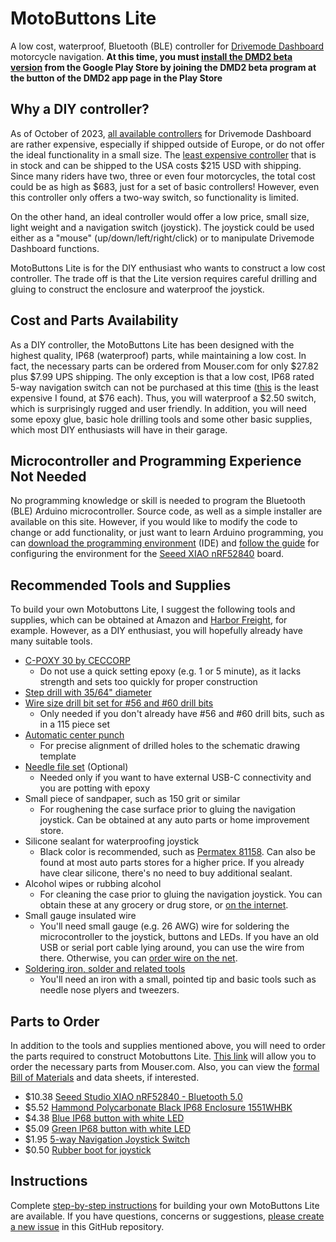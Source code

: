 # MotoButtons Lite
A low cost, waterproof, Bluetooth (BLE) controller for [Drivemode Dashboard](https://www.drivemodedashboard.com/) motorcycle navigation.
**At this time, you must [install the DMD2 beta version](https://youtu.be/bJglvH23oGI?feature=shared&t=128) from the Google Play Store by joining the DMD2 beta program at the button of the DMD2 app page in the Play Store**

## Why a DIY controller?
As of October of 2023, [all available controllers](https://www.drivemodedashboard.com/certified-remote-controllers/) for Drivemode Dashboard are rather expensive, especially if shipped outside of Europe, or do not offer the ideal functionality in a small size. The [least expensive controller](https://www.thorkracing.com/produto/arn-remote-pro/) that is in stock and can be shipped to the USA costs $215 USD with shipping. Since many riders have two, three or even four motorcycles, the total cost could be as high as $683, just for a set of basic controllers! However, even this controller only offers a two-way switch, so functionality is limited. 

On the other hand, an ideal controller would offer a low price, small size, light weight and a navigation switch (joystick). The joystick could be used either as a "mouse" (up/down/left/right/click) or to manipulate Drivemode Dashboard functions. 

MotoButtons Lite is for the DIY enthusiast who wants to construct a low cost controller. The trade off is that the Lite version requires careful drilling and gluing to construct the enclosure and waterproof the joystick.

## Cost and Parts Availability
As a DIY controller, the MotoButtons Lite has been designed with the highest quality, IP68 (waterproof) parts, while maintaining a low cost. In fact, the necessary parts can be ordered from Mouser.com for only $27.82 plus $7.99 UPS shipping. The only exception is that a low cost, IP68 rated 5-way navigation switch can not be purchased at this time ([this](https://www.digikey.com/en/products/detail/ruffy-controls-inc/HS1-6/17868372) is the least expensive I found, at $76 each). Thus, you will waterproof a $2.50 switch, which is surprisingly rugged and user friendly. In addition, you will need some epoxy glue, basic hole drilling tools and some other basic supplies, which most DIY enthusiasts will have in their garage.

## Microcontroller and Programming Experience Not Needed
No programming knowledge or skill is needed to program the Bluetooth (BLE) Arduino microcontroller. Source code, as well as a simple installer are available on this site. However, if you would like to modify the code to change or add functionality, or just want to learn Arduino programming, you can [download the programming environment](https://www.arduino.cc/en/software) (IDE) and [follow the guide](https://wiki.seeedstudio.com/XIAO_BLE/) for configuring the environment for the [Seeed XIAO nRF52840](https://www.seeedstudio.com/Seeed-XIAO-BLE-nRF52840-p-5201.html) board.

## Recommended Tools and Supplies
To build your own Motobuttons Lite, I suggest the following tools and supplies, which can be obtained at Amazon and [Harbor Freight](https://www.harborfreight.com/), for example. However, as a DIY enthusiast, you will hopefully already have many suitable tools.

- [C-POXY 30 by CECCORP](https://www.amazon.com/CECCORP-C-Poxy-30/dp/B0918TGK53)
  - Do not use a quick setting epoxy (e.g. 1 or 5 minute), as it lacks strength and sets too quickly for proper construction
- [Step drill with 35/64" diameter](https://www.harborfreight.com/2-piece-titanium-nitride-coated-high-speed-steel-step-drills-96275.html)
- [Wire size drill bit set for #56 and #60 drill bits](https://www.amazon.com/Drill-Speed-Steel-Numbered-Metal/dp/B07SW836NQ/ref=sr_1_9?crid=2E4TQN5R710MU)
  - Only needed if you don't already have #56 and #60 drill bits, such as in a 115 piece set
- [Automatic center punch](https://www.harborfreight.com/spring-loaded-center-punch-621.html)
  - For precise alignment of drilled holes to the schematic drawing template
- [Needle file set](https://www.harborfreight.com/needle-file-set-12-piece-56743.html) (Optional)
  - Needed only if you want to have external USB-C connectivity and you are potting with epoxy
- Small piece of sandpaper, such as 150 grit or similar
  - For roughening the case surface prior to gluing the navigation joystick. Can be obtained at any auto parts or home improvement store.
- Silicone sealant for waterproofing joystick
  - Black color is recommended, such as [Permatex 81158](https://www.amazon.com/Permatex-81158-Silicone-Adhesive-Sealant/dp/B000AL6WLA). Can also be found at most auto parts stores for a higher price. If you already have clear silicone, there's no need to buy additional sealant.
- Alcohol wipes or rubbing alcohol
  - For cleaning the case prior to gluing the navigation joystick. You can obtain these at any grocery or drug store, or [on the internet](https://www.amazon.com/Curad-Alcohol-Prep-Thick-Swabs/dp/B00KOSP454).
- Small gauge insulated wire
  - You'll need small gauge (e.g. 26 AWG) wire for soldering the microcontroller to the joystick, buttons and LEDs. If you have an old USB or serial port cable lying around, you can use the wire from there. Otherwise, you can [order wire on the net](https://www.amazon.com/Fermerry-Stranded-Colors-Flexible-electrical/dp/B089CZFDX2).
- [Soldering iron, solder and related tools](https://www.amazon.com/Soldering-Kit-Temperature-Desoldering-Electronics/dp/B07GTGGLXN)
  - You'll need an iron with a small, pointed tip and basic tools such as needle nose plyers and tweezers.

## Parts to Order
In addition to the tools and supplies mentioned above, you will need to order the parts required to construct Motobuttons Lite. [This link](https://www.mouser.com/ProjectManager/ProjectDetail.aspx?AccessID=e90304f243) will allow you to order the necessary parts from Mouser.com. Also, you can view the [formal Bill of Materials](https://github.com/joncox123/MotoButtons/tree/main/Parts) and data sheets, if interested.
-	$10.38 [Seeed Studio XIAO nRF52840 - Bluetooth 5.0](https://www.mouser.com/ProductDetail/713-102010448)
-	$5.52 [Hammond Polycarbonate Black IP68 Enclosure 1551WHBK](https://www.mouser.com/ProductDetail/546-1551WHBK)
-	$4.38 [Blue IP68 button with white LED](https://www.mouser.com/ProductDetail/655-2-2329387-1)
-	$5.09 [Green IP68 button with white LED](https://www.mouser.com/ProductDetail/655-1-2329387-6)
-	$1.95 [5-way Navigation Joystick Switch](https://www.mouser.com/ProductDetail/485-504)
-	$0.50 [Rubber boot for joystick](https://www.mouser.com/ProductDetail/485-4697)

## Instructions
Complete [step-by-step instructions](https://github.com/joncox123/MotoButtons/tree/main/ConstructionGuide) for building your own MotoButtons Lite are available. If you have questions, concerns or suggestions, [please create a new issue](https://github.com/joncox123/MotoButtons/issues) in this GitHub repository.
